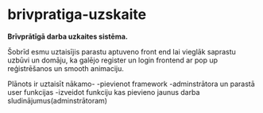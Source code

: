 # brivpratiga-uzskaite
**Brīvprātīgā darba uzkaites sistēma.**

Šobrīd esmu uztaisījis parastu aptuveno front end lai vieglāk saprastu uzbūvi un domāju, ka galējo register un login frontend ar pop up reģistrēšanos un smooth animaciju. 

Plānots ir uztaisīt nākamo-
-pievienot framework
-adminstrātora un parastā user funkcijas
-izveidot funkciju kas pievieno jaunus darba sludinājumus(adminstrātoram)